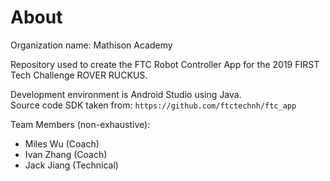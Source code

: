 # About

Organization name: Mathison Academy

Repository used to create the FTC Robot Controller App for the 2019 FIRST Tech Challenge ROVER RUCKUS.

Development environment is Android Studio using Java.<br/>
Source code SDK taken from: `https://github.com/ftctechnh/ftc_app`

Team Members (non-exhaustive):
* Miles Wu (Coach)
* Ivan Zhang (Coach)
* Jack Jiang (Technical)